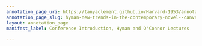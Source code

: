 ```yaml
---
annotation_page_uri: https://tanyaclement.github.io/Harvard-1953/annotations/hyman-new-trends-in-the-contemporary-novel--canvas-1-carvel-collins.json
annotation_page_slug: hyman-new-trends-in-the-contemporary-novel--canvas-1-carvel-collins
layout: annotation_page
manifest_label: Conference Introduction, Hyman and O'Connor Lectures

---
```

